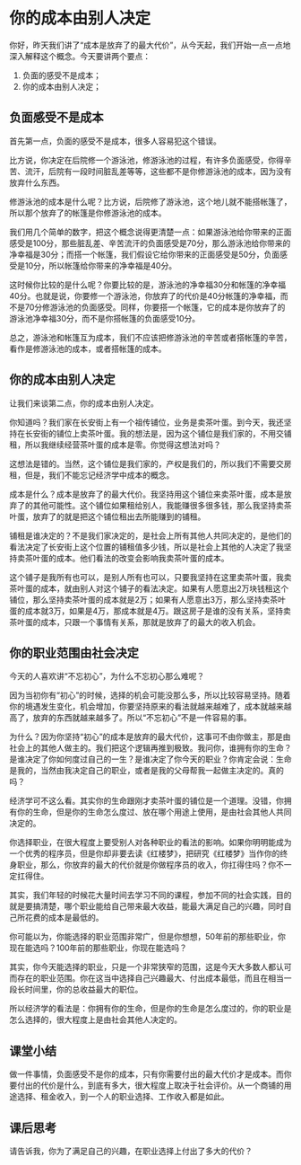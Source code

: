 # 你的成本由别人决定
你好，昨天我们讲了“成本是放弃了的最大代价”，从今天起，我们开始一点一点地深入解释这个概念。今天要讲两个要点：

1. 负面的感受不是成本；
2. 你的成本由别人决定；

## 负面感受不是成本
首先第一点，负面的感受不是成本，很多人容易犯这个错误。

比方说，你决定在后院修一个游泳池，修游泳池的过程，有许多负面感受，你得辛苦、流汗，后院有一段时间脏乱差等等，这些都不是你修游泳池的成本，因为没有放弃什么东西。

修游泳池的成本是什么呢？比方说，后院修了游泳池，这个地儿就不能搭帐篷了，所以那个放弃了的帐篷是你修游泳池的成本。

我们用几个简单的数字，把这个概念说得更清楚一点：如果游泳池给你带来的正面感受是100分，那些脏乱差、辛苦流汗的负面感受是70分，那么游泳池给你带来的净幸福是30分；而搭一个帐篷，我们假设它给你带来的正面感受是50分，负面感受是10分，所以帐篷给你带来的净幸福是40分。

这时候你比较的是什么呢？你要比较的是，游泳池的净幸福30分和帐篷的净幸福40分。也就是说，你要修一个游泳池，你放弃了的代价是40分帐篷的净幸福，而不是70分修游泳池的负面感受。同样，你要搭一个帐篷，它的成本是你放弃了的游泳池净幸福30分，而不是你搭帐篷的负面感受10分。

总之，游泳池和帐篷互为成本，我们不应该把修游泳池的辛苦或者搭帐篷的辛苦，看作是修游泳池的成本，或者搭帐篷的成本。
## 你的成本由别人决定
让我们来谈第二点，你的成本由别人决定。

你知道吗？我们家在长安街上有一个祖传铺位，业务是卖茶叶蛋。到今天，我还坚持在长安街的铺位上卖茶叶蛋。我的想法是，因为这个铺位是我们家的，不用交铺租，所以我继续经营茶叶蛋的成本是零。你觉得这想法对吗？

这想法是错的。当然，这个铺位是我们家的，产权是我们的，所以我们不需要交房租，但是，我们不能忘记经济学中成本的概念。

成本是什么？成本是放弃了的最大代价。我坚持用这个铺位来卖茶叶蛋，成本是放弃了的其他可能性。这个铺位如果租给别人，我能赚很多很多钱，那么我坚持卖茶叶蛋，放弃了的就是把这个铺位租出去所能赚到的铺租。

铺租是谁决定的？不是我们家决定的，是社会上所有其他人共同决定的，是他们的看法决定了长安街上这个位置的铺租值多少钱，所以是社会上其他的人决定了我坚持卖茶叶蛋的成本。他们看法的改变会影响我卖茶叶蛋的成本。

这个铺子是我所有也可以，是别人所有也可以，只要我坚持在这里卖茶叶蛋，我卖茶叶蛋的成本，就由别人对这个铺子的看法决定。如果有人愿意出2万块钱租这个铺位，那么坚持卖茶叶蛋的成本就是2万；如果有人愿意出3万，那么坚持卖茶叶蛋的成本就3万，如果是4万，那成本就是4万。跟这房子是谁的没有关系，坚持卖茶叶蛋的成本，只跟一个事情有关系，那就是放弃了的最大的收入机会。
## 你的职业范围由社会决定
今天的人喜欢讲“不忘初心”，为什么不忘初心那么难呢？

因为当初你有“初心”的时候，选择的机会可能没那么多，所以比较容易坚持。随着你的境遇发生变化，机会增加，你要坚持原来的看法就越来越难了，成本就越来越高了，放弃的东西就越来越多了。所以“不忘初心”不是一件容易的事。

为什么？因为你坚持“初心”的成本是放弃的最大代价，这事可不由你做主，那是由社会上的其他人做主的。我们把这个逻辑再推到极致。我问你，谁拥有你的生命？是谁决定了你如何度过自己的一生？是谁决定了你今天的职业？你肯定会说：生命是我的，当然由我决定自己的职业，或者是我的父母帮我一起做主决定的。真的吗？

经济学可不这么看。其实你的生命跟刚才卖茶叶蛋的铺位是一个道理。没错，你拥有你的生命，但是你的生命怎么度过、放在哪个用途上使用，是由社会其他人共同决定的。

你选择职业，在很大程度上要受别人对各种职业的看法的影响。如果你明明能成为一个优秀的程序员，但是你却非要去读《红楼梦》，把研究《红楼梦》当作你的终身职业，那么，你放弃的最大的代价就是你做程序员的收入，你扛得住吗？你不一定扛得住。

其实，我们年轻的时候花大量时间去学习不同的课程，参加不同的社会实践，目的就是要搞清楚，哪个职业能给自己带来最大收益，能最大满足自己的兴趣，同时自己所花费的成本是最低的。

你可能以为，你能选择的职业范围非常广，但是你想想，50年前的那些职业，你现在能选吗？100年前的那些职业，你现在能选吗？

其实，你今天能选择的职业，只是一个非常狭窄的范围，这是今天大多数人都认可而存在的职业范围。你在这当中选择自己兴趣最大、付出成本最低，而且在相当一段长时间里，你的总收益最大的职位。

所以经济学的看法是：你拥有你的生命，但是你的生命是怎么度过的，你的职业是怎么选择的，很大程度上是由社会其他人决定的。
## 课堂小结
做一件事情，负面感受不是你的成本，只有你需要付出的最大代价才是成本。而你要付出的代价是什么，到底有多大，很大程度上取决于社会评价。从一个商铺的用途选择、租金收入，到一个人的职业选择、工作收入都是如此。
## 课后思考
请告诉我，你为了满足自己的兴趣，在职业选择上付出了多大的代价？